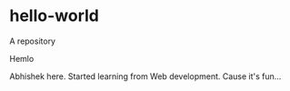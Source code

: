 # hello-world
A repository

Hemlo

Abhishek here. Started learning from Web development.
Cause it's fun...
